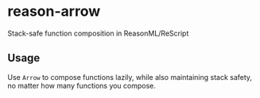 # reason-arrow
Stack-safe function composition in ReasonML/ReScript

## Usage

Use `Arrow` to compose functions lazily, while also maintaining stack safety, no matter how many functions you compose.
```reason

```
